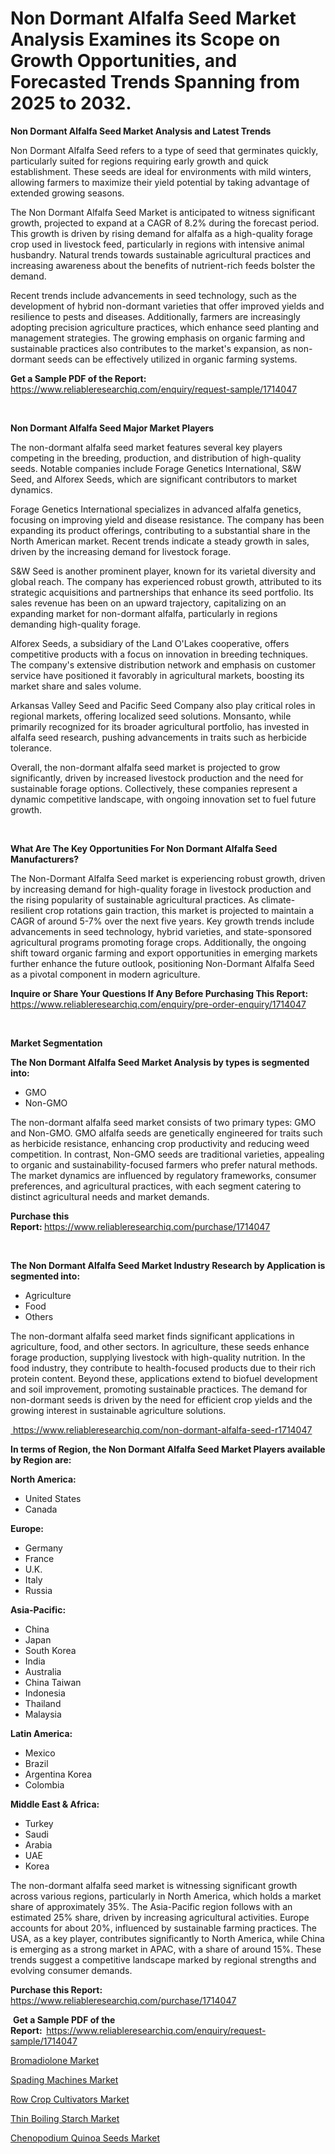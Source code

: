 <p><h1>Non Dormant Alfalfa Seed Market Analysis Examines its Scope on Growth Opportunities, and Forecasted Trends Spanning from 2025 to 2032.</h1></p><p><strong>Non Dormant Alfalfa Seed Market Analysis and Latest Trends</strong></p>
<p><p>Non Dormant Alfalfa Seed refers to a type of seed that germinates quickly, particularly suited for regions requiring early growth and quick establishment. These seeds are ideal for environments with mild winters, allowing farmers to maximize their yield potential by taking advantage of extended growing seasons. </p><p>The Non Dormant Alfalfa Seed Market is anticipated to witness significant growth, projected to expand at a CAGR of 8.2% during the forecast period. This growth is driven by rising demand for alfalfa as a high-quality forage crop used in livestock feed, particularly in regions with intensive animal husbandry. Natural trends towards sustainable agricultural practices and increasing awareness about the benefits of nutrient-rich feeds bolster the demand. </p><p>Recent trends include advancements in seed technology, such as the development of hybrid non-dormant varieties that offer improved yields and resilience to pests and diseases. Additionally, farmers are increasingly adopting precision agriculture practices, which enhance seed planting and management strategies. The growing emphasis on organic farming and sustainable practices also contributes to the market's expansion, as non-dormant seeds can be effectively utilized in organic farming systems.</p></p>
<p><strong>Get a Sample PDF of the Report:&nbsp;</strong> <a href="https://www.reliableresearchiq.com/enquiry/request-sample/1714047?utm_campaign=104&utm_medium=2&utm_source=Github&utm_content=ia&utm_term=30032025&utm_id=non-dormant-alfalfa-seed">https://www.reliableresearchiq.com/enquiry/request-sample/1714047</a></p>
<p>&nbsp;</p>
<p><strong>Non Dormant Alfalfa Seed Major Market Players</strong></p>
<p><p>The non-dormant alfalfa seed market features several key players competing in the breeding, production, and distribution of high-quality seeds. Notable companies include Forage Genetics International, S&W Seed, and Alforex Seeds, which are significant contributors to market dynamics.</p><p>Forage Genetics International specializes in advanced alfalfa genetics, focusing on improving yield and disease resistance. The company has been expanding its product offerings, contributing to a substantial share in the North American market. Recent trends indicate a steady growth in sales, driven by the increasing demand for livestock forage.</p><p>S&W Seed is another prominent player, known for its varietal diversity and global reach. The company has experienced robust growth, attributed to its strategic acquisitions and partnerships that enhance its seed portfolio. Its sales revenue has been on an upward trajectory, capitalizing on an expanding market for non-dormant alfalfa, particularly in regions demanding high-quality forage.</p><p>Alforex Seeds, a subsidiary of the Land O'Lakes cooperative, offers competitive products with a focus on innovation in breeding techniques. The company's extensive distribution network and emphasis on customer service have positioned it favorably in agricultural markets, boosting its market share and sales volume.</p><p>Arkansas Valley Seed and Pacific Seed Company also play critical roles in regional markets, offering localized seed solutions. Monsanto, while primarily recognized for its broader agricultural portfolio, has invested in alfalfa seed research, pushing advancements in traits such as herbicide tolerance.</p><p>Overall, the non-dormant alfalfa seed market is projected to grow significantly, driven by increased livestock production and the need for sustainable forage options. Collectively, these companies represent a dynamic competitive landscape, with ongoing innovation set to fuel future growth.</p></p>
<p>&nbsp;</p>
<p><strong>What Are The Key Opportunities For Non Dormant Alfalfa Seed Manufacturers?</strong></p>
<p><p>The Non-Dormant Alfalfa Seed market is experiencing robust growth, driven by increasing demand for high-quality forage in livestock production and the rising popularity of sustainable agricultural practices. As climate-resilient crop rotations gain traction, this market is projected to maintain a CAGR of around 5-7% over the next five years. Key growth trends include advancements in seed technology, hybrid varieties, and state-sponsored agricultural programs promoting forage crops. Additionally, the ongoing shift toward organic farming and export opportunities in emerging markets further enhance the future outlook, positioning Non-Dormant Alfalfa Seed as a pivotal component in modern agriculture.</p></p>
<p><strong>Inquire or Share Your Questions If Any Before Purchasing This Report:</strong> <a href="https://www.reliableresearchiq.com/enquiry/pre-order-enquiry/1714047?utm_campaign=104&utm_medium=2&utm_source=Github&utm_content=ia&utm_term=30032025&utm_id=non-dormant-alfalfa-seed">https://www.reliableresearchiq.com/enquiry/pre-order-enquiry/1714047</a></p>
<p>&nbsp;</p>
<p><strong>Market Segmentation</strong></p>
<p><strong>The Non Dormant Alfalfa Seed Market Analysis by types is segmented into:</strong></p>
<p><ul><li>GMO</li><li>Non-GMO</li></ul></p>
<p><p>The non-dormant alfalfa seed market consists of two primary types: GMO and Non-GMO. GMO alfalfa seeds are genetically engineered for traits such as herbicide resistance, enhancing crop productivity and reducing weed competition. In contrast, Non-GMO seeds are traditional varieties, appealing to organic and sustainability-focused farmers who prefer natural methods. The market dynamics are influenced by regulatory frameworks, consumer preferences, and agricultural practices, with each segment catering to distinct agricultural needs and market demands.</p></p>
<p><strong>Purchase this Report:&nbsp;</strong><a href="https://www.reliableresearchiq.com/purchase/1714047?utm_campaign=104&utm_medium=2&utm_source=Github&utm_content=ia&utm_term=30032025&utm_id=non-dormant-alfalfa-seed">https://www.reliableresearchiq.com/purchase/1714047</a></p>
<p>&nbsp;</p>
<p><strong>The Non Dormant Alfalfa Seed Market Industry Research by Application is segmented into:</strong></p>
<p><ul><li>Agriculture</li><li>Food</li><li>Others</li></ul></p>
<p><p>The non-dormant alfalfa seed market finds significant applications in agriculture, food, and other sectors. In agriculture, these seeds enhance forage production, supplying livestock with high-quality nutrition. In the food industry, they contribute to health-focused products due to their rich protein content. Beyond these, applications extend to biofuel development and soil improvement, promoting sustainable practices. The demand for non-dormant seeds is driven by the need for efficient crop yields and the growing interest in sustainable agriculture solutions.</p></p>
<p><a href="https://www.reliableresearchiq.com/non-dormant-alfalfa-seed-r1714047?utm_campaign=104&utm_medium=2&utm_source=Github&utm_content=ia&utm_term=30032025&utm_id=non-dormant-alfalfa-seed">&nbsp;https://www.reliableresearchiq.com/non-dormant-alfalfa-seed-r1714047</a></p>
<p><strong>In terms of Region, the Non Dormant Alfalfa Seed Market Players available by Region are:</strong></p>
<p>
    <p> <strong> North America: </strong>
        <ul>
            <li>United States</li>
            <li>Canada</li>
        </ul>
        </p> 
    <p> <strong> Europe: </strong>
        <ul>
            <li>Germany</li>
            <li>France</li>
            <li>U.K.</li>
            <li>Italy</li>
            <li>Russia</li>
        </ul>
        </p> 
    <p> <strong> Asia-Pacific: </strong>
        <ul>
            <li>China</li>
            <li>Japan</li>
            <li>South Korea</li>
            <li>India</li>
            <li>Australia</li>
            <li>China Taiwan</li>
            <li>Indonesia</li>
            <li>Thailand</li>
            <li>Malaysia</li>
        </ul>
        </p> 
    <p> <strong> Latin America: </strong>
        <ul>
            <li>Mexico</li>
            <li>Brazil</li>
            <li>Argentina Korea</li>
            <li>Colombia</li>
        </ul>
        </p> 
    <p> <strong> Middle East & Africa: </strong>
        <ul>
            <li>Turkey</li>
            <li>Saudi</li>
            <li>Arabia</li>
            <li>UAE</li>
            <li>Korea</li>
        </ul>
    </p>
    </p>
<p><p>The non-dormant alfalfa seed market is witnessing significant growth across various regions, particularly in North America, which holds a market share of approximately 35%. The Asia-Pacific region follows with an estimated 25% share, driven by increasing agricultural activities. Europe accounts for about 20%, influenced by sustainable farming practices. The USA, as a key player, contributes significantly to North America, while China is emerging as a strong market in APAC, with a share of around 15%. These trends suggest a competitive landscape marked by regional strengths and evolving consumer demands.</p></p>
<p><strong>Purchase this Report: </strong><a href="https://www.reliableresearchiq.com/purchase/1714047?utm_campaign=104&utm_medium=2&utm_source=Github&utm_content=ia&utm_term=30032025&utm_id=non-dormant-alfalfa-seed">https://www.reliableresearchiq.com/purchase/1714047</a></p>
<p>&nbsp;<strong>Get a Sample PDF of the Report:&nbsp;&nbsp;</strong><a href="https://www.reliableresearchiq.com/enquiry/request-sample/1714047?utm_campaign=104&utm_medium=2&utm_source=Github&utm_content=ia&utm_term=30032025&utm_id=non-dormant-alfalfa-seed">https://www.reliableresearchiq.com/enquiry/request-sample/1714047</a></p>
<p><strong></strong></p>
<p><p><a href="https://github.com/kleyderoomes/Market-Research-Report-List-1/blob/main/bromadiolone-market.md?utm_campaign=104&utm_medium=2&utm_source=Github&utm_content=ia&utm_term=30032025&utm_id=non-dormant-alfalfa-seed">Bromadiolone Market</a></p><p><a href="https://github.com/nedzazollo74/Market-Research-Report-List-1/blob/main/spading-machines-market.md?utm_campaign=104&utm_medium=2&utm_source=Github&utm_content=ia&utm_term=30032025&utm_id=non-dormant-alfalfa-seed">Spading Machines Market</a></p><p><a href="https://github.com/hoppeellia6b/Market-Research-Report-List-1/blob/main/row-crop-cultivators-market.md?utm_campaign=104&utm_medium=2&utm_source=Github&utm_content=ia&utm_term=30032025&utm_id=non-dormant-alfalfa-seed">Row Crop Cultivators Market</a></p><p><a href="https://github.com/cavushjla/Market-Research-Report-List-1/blob/main/thin-boiling-starch-market.md?utm_campaign=104&utm_medium=2&utm_source=Github&utm_content=ia&utm_term=30032025&utm_id=non-dormant-alfalfa-seed">Thin Boiling Starch Market</a></p><p><a href="https://github.com/evraltandre36/Market-Research-Report-List-1/blob/main/chenopodium-quinoa-seeds-market.md?utm_campaign=104&utm_medium=2&utm_source=Github&utm_content=ia&utm_term=30032025&utm_id=non-dormant-alfalfa-seed">Chenopodium Quinoa Seeds Market</a></p></p>